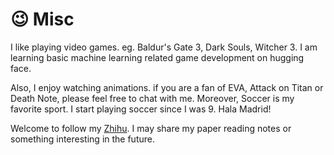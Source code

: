 # 😉 Misc
I like playing video games. eg. Baldur's Gate 3, Dark Souls, Witcher 3. I am learning basic machine learning related game development on hugging face.

Also, I enjoy watching animations. if you are a fan of EVA, Attack on Titan or Death Note, please feel free to chat with me. Moreover, Soccer is my favorite sport. I start playing soccer since I was 9. Hala Madrid! 

Welcome to follow my [Zhihu](https://www.zhihu.com/people/epizsj). I may share my paper reading notes or something interesting in the future. 